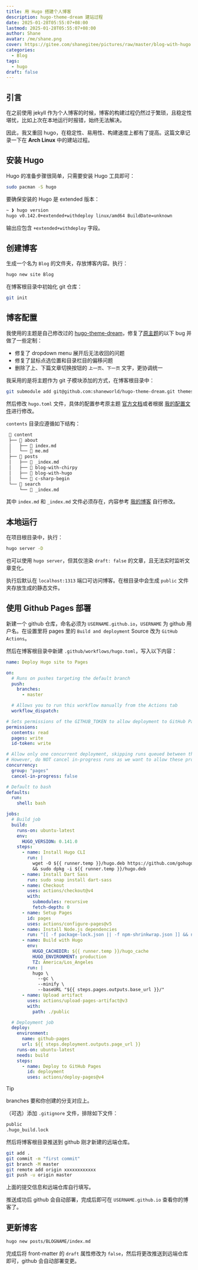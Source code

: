 ```yaml
---
title: 用 Hugo 搭建个人博客
description: hugo-theme-dream 建站过程
date: 2025-01-28T05:55:07+08:00
lastmod: 2025-01-28T05:55:07+08:00
author: Shane
avatar: /me/shane.png
cover: https://gitee.com/shanegitee/pictures/raw/master/blog-with-hugo.webp
categories:
  - Blog
tags:
  - hugo
draft: false
---
```


## 引言

在之前使用 jekyll 作为个人博客的时候，博客的构建过程仍然过于繁琐，且稳定性堪忧，比如上次在本地运行时报错，始终无法解决。

因此，我又重回 hugo，在稳定性、易用性、构建速度上都有了提高。这篇文章记录一下在 **Arch Linux** 中的建站过程。

## 安装 Hugo

Hugo 的准备步骤很简单，只需要安装 Hugo 工具即可：

```bash
sudo pacman -S hugo
```

要确保安装的 Hugo 是 extended 版本：

```bash
~ ❱ hugo version
hugo v0.142.0+extended+withdeploy linux/amd64 BuildDate=unknown
```

输出应包含 `+extended+withdeploy` 字段。

## 创建博客

生成一个名为 `Blog` 的文件夹，存放博客内容。执行：

```bash
hugo new site Blog
```

在博客根目录中初始化 git 仓库：

```bash
git init
```

## 博客配置

我使用的主题是自己修改过的 [hugo-theme-dream](https://github.com/shaneworld/hugo-theme-dream)，修复了[原主题](https://github.com/g1eny0ung/hugo-theme-dream)的以下 bug 并做了一些定制：

- 修复了 dropdown menu 展开后无法收回的问题
- 修复了鼠标点选位置和目录栏目的偏移问题
- 删除了上、下篇文章切换按钮的 `上一页`、`下一页` 文字，更协调统一

我采用的是将主题作为 git 子模块添加的方式，在博客根目录中：

```bash
git submodule add git@github.com:shaneworld/hugo-theme-dream.git themes/dream
```

然后修改 `hugo.toml` 文件，具体的配置参考原主题 [官方文档](https://hugo-theme-dream.g1en.site/)或者根据 [我的配置文件](https://github.com/shaneworld/shaneworld.github.io/blob/master/hugo.toml)进行修改。

`contents` 目录应遵循如下结构：

```bash
  content
 ├──  about
 │   ├──  index.md
 │   └──  me.md
 ├──  posts
 │   ├──  _index.md
 │   ├──  blog-with-chirpy
 │   ├──  blog-with-hugo
 │   └──  c-sharp-begin
 └──  search
     └──  _index.md
```

其中 `index.md` 和 `_index.md` 文件必须存在，内容参考 [我的博客](https://github.com/shaneworld/shaneworld.github.io) 自行修改。

## 本地运行

在项目根目录中，执行：

```bash
hugo server -D
```

也可以使用 `hugo server`，但其仅渲染 `draft: false` 的文章，且无法实时监听文章变化。

执行后默认在 `localhost:1313` 端口可访问博客。在根目录中会生成 `public` 文件夹存放生成的静态文件。

## 使用 Github Pages 部署

新建一个 github 仓库，命名必须为 `USERNAME.github.io`，`USERNAME` 为 github 用户名。在设置里将 pages 里的 `Build and deployment` Source 改为 `GitHub Actions`。

然后在博客根目录中新建 `.github/workflows/hugo.toml`，写入以下内容：

```yaml
name: Deploy Hugo site to Pages

on:
  # Runs on pushes targeting the default branch
  push:
    branches:
      - master

  # Allows you to run this workflow manually from the Actions tab
  workflow_dispatch:

# Sets permissions of the GITHUB_TOKEN to allow deployment to GitHub Pages
permissions:
  contents: read
  pages: write
  id-token: write

# Allow only one concurrent deployment, skipping runs queued between the run in-progress and latest queued.
# However, do NOT cancel in-progress runs as we want to allow these production deployments to complete.
concurrency:
  group: "pages"
  cancel-in-progress: false

# Default to bash
defaults:
  run:
    shell: bash

jobs:
  # Build job
  build:
    runs-on: ubuntu-latest
    env:
      HUGO_VERSION: 0.141.0
    steps:
      - name: Install Hugo CLI
        run: |
          wget -O ${{ runner.temp }}/hugo.deb https://github.com/gohugoio/hugo/releases/download/v${HUGO_VERSION}/hugo_extended_${HUGO_VERSION}_linux-amd64.deb \
          && sudo dpkg -i ${{ runner.temp }}/hugo.deb
      - name: Install Dart Sass
        run: sudo snap install dart-sass
      - name: Checkout
        uses: actions/checkout@v4
        with:
          submodules: recursive
          fetch-depth: 0
      - name: Setup Pages
        id: pages
        uses: actions/configure-pages@v5
      - name: Install Node.js dependencies
        run: "[[ -f package-lock.json || -f npm-shrinkwrap.json ]] && npm ci || true"
      - name: Build with Hugo
        env:
          HUGO_CACHEDIR: ${{ runner.temp }}/hugo_cache
          HUGO_ENVIRONMENT: production
          TZ: America/Los_Angeles
        run: |
          hugo \
            --gc \
            --minify \
            --baseURL "${{ steps.pages.outputs.base_url }}/"
      - name: Upload artifact
        uses: actions/upload-pages-artifact@v3
        with:
          path: ./public

  # Deployment job
  deploy:
    environment:
      name: github-pages
      url: ${{ steps.deployment.outputs.page_url }}
    runs-on: ubuntu-latest
    needs: build
    steps:
      - name: Deploy to GitHub Pages
        id: deployment
        uses: actions/deploy-pages@v4
```

> [!TIP]
> branches 要和你创建的分支对应上。

（可选）添加 `.gitignore` 文件，排除如下文件：

```bash
public
.hugo_build.lock
```

然后将博客根目录推送到 github 刚才新建的远端仓库。

```bash
git add .
git commit -m "first commit"
git branch -M master
git remote add origin xxxxxxxxxxxx
git push -u origin master
```

上面的提交信息和远端仓库自行填写。

推送成功后 github 会自动部署，完成后即可在 `USERNAME.github.io` 查看你的博客了。

## 更新博客

```bash
hugo new posts/BLOGNAME/index.md
```

完成后将 front-matter 的 `draft` 属性修改为 `false`，然后将更改推送到远端仓库即可，github 会自动部署变更。
